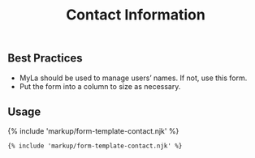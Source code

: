 ﻿---
title: Contact Information
summary: The Contact Information form allows the user to manage their bare minimum contact information.
tags: form-templates
layout: docs/guide
eleventyNavigation:
  key: Contact Information
  parent: Form Templates
  order: 3
  excerpt: The Contact Information form allows the user to manage their bare minimum contact information.
  img: /img/illustrations/illus-contact-information.svg
---

## Best Practices

- MyLa should be used to manage users’ names. If not, use this form.
- Put the form into a column to size as necessary.

## Usage

{% include 'markup/form-template-contact.njk' %}

``` html
{% include 'markup/form-template-contact.njk' %}
```
